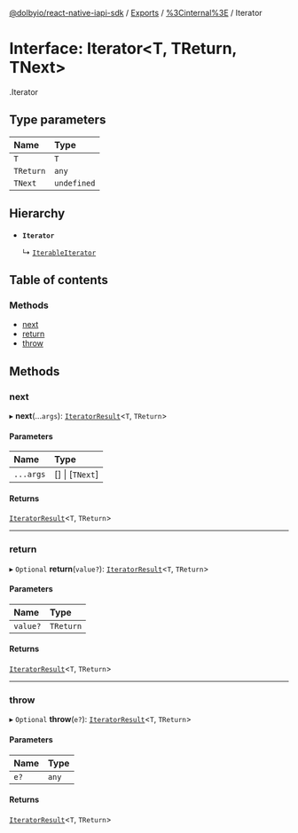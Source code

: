 [@dolbyio/react-native-iapi-sdk](../README.md) / [Exports](../modules.md) / [%3Cinternal%3E](../modules/_internal_.md) / Iterator

# Interface: Iterator<T, TReturn, TNext\>

[<internal>](../modules/_internal_.md).Iterator

## Type parameters

| Name | Type |
| :------ | :------ |
| `T` | `T` |
| `TReturn` | `any` |
| `TNext` | `undefined` |

## Hierarchy

- **`Iterator`**

  ↳ [`IterableIterator`](_internal_.IterableIterator.md)

## Table of contents

### Methods

- [next](_internal_.Iterator.md#next)
- [return](_internal_.Iterator.md#return)
- [throw](_internal_.Iterator.md#throw)

## Methods

### next

▸ **next**(...`args`): [`IteratorResult`](../modules/_internal_.md#iteratorresult)<`T`, `TReturn`\>

#### Parameters

| Name | Type |
| :------ | :------ |
| `...args` | [] \| [`TNext`] |

#### Returns

[`IteratorResult`](../modules/_internal_.md#iteratorresult)<`T`, `TReturn`\>

___

### return

▸ `Optional` **return**(`value?`): [`IteratorResult`](../modules/_internal_.md#iteratorresult)<`T`, `TReturn`\>

#### Parameters

| Name | Type |
| :------ | :------ |
| `value?` | `TReturn` |

#### Returns

[`IteratorResult`](../modules/_internal_.md#iteratorresult)<`T`, `TReturn`\>

___

### throw

▸ `Optional` **throw**(`e?`): [`IteratorResult`](../modules/_internal_.md#iteratorresult)<`T`, `TReturn`\>

#### Parameters

| Name | Type |
| :------ | :------ |
| `e?` | `any` |

#### Returns

[`IteratorResult`](../modules/_internal_.md#iteratorresult)<`T`, `TReturn`\>
